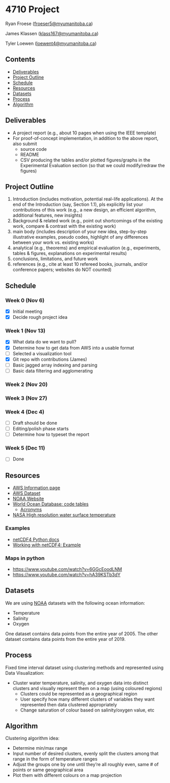 # 4710 Project

Ryan Froese ([froeser5@myumanitoba.ca](mailto:froeser5@myumanitoba.ca))

James Klassen ([klass167@myumanitoba.ca](mailto:klass167@myumanitoba.ca))

Tyler Loewen ([loewent4@myumanitoba.ca](mailto:loewent4@myumanitoba.ca))

## Contents

- [Deliverables](#Deliverables)
- [Project Outline](#Project-Outline)
- [Schedule](#Schedule)
- [Resources](#Resources)
- [Datasets](#Datasets)
- [Process](#Process)
- [Algorithm](#Algorithm)

## Deliverables

- A project report (e.g., about 10 pages when using the IEEE template)
- For proof-of-concept implementation, in addition to the above report, also submit
  - source code
  - README
  - CSV producing the tables and/or plotted figures/graphs in the Experimental Evaluation section (so that we could modify/redraw the figures)

## Project Outline

1. Introduction (includes motivation, potential real-life applications). At the end of the Introduction (say, Section 1.1), pls explicitly list your contributions of this work (e.g., a new design, an efficient algorithm, additional features, new insights)
2. Background & related work (e.g., point out shortcomings of the existing work, compare & contrast with the existing work)
3. main body (includes description of your new idea, step-by-step illustrative examples, pseudo codes, highlight of any differences between your work vs. existing works)
4. analytical (e.g., theorems) and empirical evaluation (e.g., experiments, tables & figures, explanations on experimental results)
5. conclusions, limitations, and future work
6. references (e.g., cite at least 10 refereed books, journals, and/or conference papers; websites do NOT counted)

## Schedule

### Week 0 (Nov 6)

- [x] Initial meeting
- [x] Decide rough project idea

### Week 1 (Nov 13)

- [x] What data do we want to pull?
- [x] Determine how to get data from AWS into a usable format
- [ ] Selected a visualization tool
- [x] Git repo with contributions (James)
- [ ] Basic jagged array indexing and parsing
- [ ] Basic data filtering and agglomerating

### Week 2 (Nov 20)

### Week 3 (Nov 27)

### Week 4 (Dec 4)

- [ ] Draft should be done
- [ ] Editing/polish phase starts
- [ ] Determine how to typeset the report

### Week 5 (Dec 11)

- [ ] Done

## Resources

- [AWS Information page](https://registry.opendata.aws/noaa-wod/)
- [AWS Dataset](https://noaa-wod-pds.s3.amazonaws.com/index.html)
- [NOAA Website](https://www.nodc.noaa.gov/OC5/WOD/pr_wod.html)
- [World Ocean Database: code tables](https://www.nodc.noaa.gov/OC5/WOD/wod_codes.html)
  - [Acronyms](https://www.ncei.noaa.gov/access/world-ocean-database-select/bin/builder.pl)
- [NASA High resolution water surface temperature](https://podaac.jpl.nasa.gov/dataset/MUR-JPL-L4-GLOB-v4.1)

### Examples

- [netCDF4 Python docs](https://unidata.github.io/netcdf4-python/netCDF4/)
- [Working with netCDF4: Example](https://www.earthinversion.com/utilities/reading-NetCDF4-data-in-python/)

### Maps in python

- https://www.youtube.com/watch?v=6GGcEoodLNM
- https://www.youtube.com/watch?v=hA39KSTb3dY

## Datasets

We are using [NOAA](https://www.nodc.noaa.gov/OC5/WOD/pr_wod.html) datasets with the following ocean information:

- Temperature
- Salinity
- Oxygen

One dataset contains data points from the entire year of 2005.
The other dataset contains data points from the entire year of 2019.

## Process

Fixed time interval dataset using clustering methods and represented using Data Visualization:

- Cluster water temperature, salinity, and oxygen data into distinct clusters and visually represent them on a map (using coloured regions)
  - Clusters could be represented as a geographical region
  - User specify how many different clusters of variables they want represented then data clustered appropriately
  - Change saturation of colour based on salinity/oxygen value, etc

## Algorithm

Clustering algorithm idea:

- Determine min/max range
- Input number of desired clusters, evenly split the clusters among that range in the form of temperature ranges
- Adjust the groups one by one until they’re all roughly even, same # of points or same geographical area
- Plot them with different colours on a map projection
